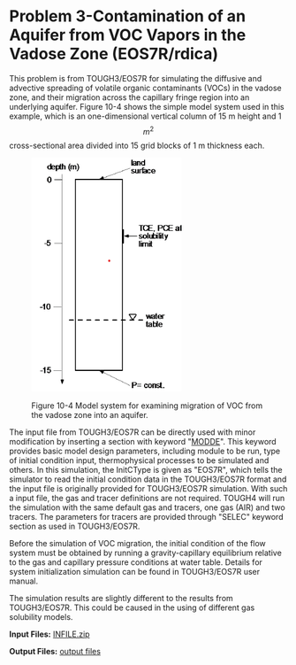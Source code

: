 # Problem 3-Contamination of an Aquifer from VOC Vapors in the Vadose Zone (EOS7R/rdica)

This problem is from TOUGH3/EOS7R for simulating the diffusive and advective spreading of volatile organic contaminants (VOCs) in the vadose zone, and their migration across the capillary fringe region into an underlying aquifer.  Figure 10-4 shows the simple model system used in this example, which is an one-dimensional vertical column of 15 m height and 1 $$m^2$$ cross-sectional area divided into 15 grid blocks of 1 m thickness each.&#x20;

<figure><img src="../../.gitbook/assets/image (66).png" alt=""><figcaption><p>Figure 10-4 Model system for examining migration of VOC from the vadose zone into an aquifer.</p></figcaption></figure>



The input file from TOUGH3/EOS7R can be directly used with minor modification by inserting a section with keyword "[MODDE](../../preparation-of-model-input/keywords-and-input-data/modde.md)".  This keyword provides basic model design parameters, including module to be run, type of initial condition input, thermophysical processes to be simulated and others.  In this simulation, the InitCType is given as "EOS7R", which tells the simulator to read the initial condition data  in the TOUGH3/EOS7R format and  the input file is originally provided for TOUGH3/EOS7R simulation. With such a input file, the gas and tracer definitions are not required. TOUGH4 will run the simulation with the same default gas and tracers,  one gas (AIR) and two tracers. The parameters for tracers are provided through "SELEC" keyword section as used in TOUGH3/EOS7R. &#x20;

Before the simulation of VOC migration, the initial condition of the flow system must be obtained by running a gravity-capillary equilibrium relative to the gas and capillary pressure conditions at water table. Details for system initialization simulation can be found in TOUGH3/EOS7R user manual.&#x20;

The simulation results are slightly different to the results from TOUGH3/EOS7R. This could be caused in the using of different gas solubility models.&#x20;

**Input Files:**    [INFILE.zip](https://drive.google.com/file/d/1wZy5rKSxfW2EL9-0ZoAGk63ENoyfl6OL/view?usp=sharing)&#x20;

**Output Files:** [output files](https://drive.google.com/file/d/1qYZYwaA-0UPpDKBlSFS-ZQ0jfgdZT-H-/view?usp=sharing)
